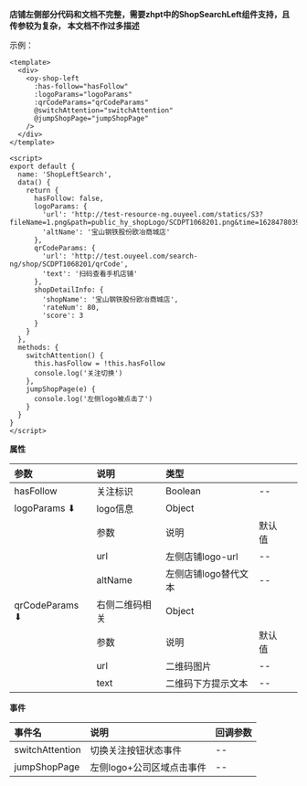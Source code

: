**店铺左侧部分代码和文档不完整，需要zhpt中的ShopSearchLeft组件支持，且传参较为复杂， 本文档不作过多描述**



示例：

```vue
<template>
  <div>
    <oy-shop-left
      :has-follow="hasFollow"
      :logoParams="logoParams"
      :qrCodeParams="qrCodeParams"
      @switchAttention="switchAttention"
      @jumpShopPage="jumpShopPage"
    />
  </div>
</template>

<script>
export default {
  name: 'ShopLeftSearch',
  data() {
    return {
      hasFollow: false,
      logoParams: {
        'url': 'http://test-resource-ng.ouyeel.com/statics/S3?fileName=1.png&path=public_hy_shopLogo/SCDPT1068201.png&time=1628478039263',
        'altName': '宝山钢铁股份欧冶商城店'
      },
      qrCodeParams: {
        'url': 'http://test.ouyeel.com/search-ng/shop/SCDPT1068201/qrCode',
        'text': '扫码查看手机店铺'
      },
      shopDetailInfo: {
        'shopName': '宝山钢铁股份欧冶商城店',
        'rateNum': 80,
        'score': 3
      }
    }
  },
  methods: {
    switchAttention() {
      this.hasFollow = !this.hasFollow
      console.log('关注切换')
    },
    jumpShopPage(e) {
      console.log('左侧logo被点击了')
    }
  }
}
</script>
```



**属性**

| 参数           | 说明           | 类型                 |        |      |
| :------------- | :------------- | :------------------- | :----- | :--- |
| hasFollow      | 关注标识       | Boolean              | --     |      |
| logoParams ⬇   | logo信息       | Object               |        |      |
|                | 参数           | 说明                 | 默认值 |      |
|                | url            | 左侧店铺logo-url     | --     |      |
|                | altName        | 左侧店铺logo替代文本 | --     |      |
| qrCodeParams ⬇ | 右侧二维码相关 | Object               |        |      |
|                | 参数           | 说明                 | 默认值 |      |
|                | url            | 二维码图片           | --     |      |
|                | text           | 二维码下方提示文本   | --     |      |



**事件**

| 事件名          | 说明                      | 回调参数 |
| :-------------- | :------------------------ | :------- |
| switchAttention | 切换关注按钮状态事件      | --       |
| jumpShopPage    | 左侧logo+公司区域点击事件 | --       |